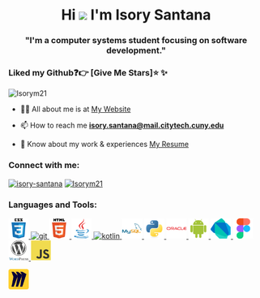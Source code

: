 <h1 align="center">Hi <img src="https://raw.githubusercontent.com/iampavangandhi/iampavangandhi/master/gifs/Hi.gif" width="30px"> I'm Isory Santana</h1>
<h3 align="center"> "I'm a computer systems student focusing on software development."</h3>

### Liked my Github:question::point_right: [Give Me Stars]:star: :sparkles:

<p align="left"> <img src="https://komarev.com/ghpvc/?username=Isorym21&label=Profile%20views&color=0e75b6&style=flat" alt="Isorym21" /> </p>

- 👨‍💻 All about me is at [My Website](isorysantana.com/)     

- 📫 How to reach me **isory.santana@mail.citytech.cuny.edu**

- 📄 Know about my work & experiences [My Resume](https://drive.google.com/file/d/17lUAauZLTNmhadSu1z0WKs67AsbEFalX/view?usp=sharing)

<h3 align="left">Connect with me:</h3>
<p align="left">
<a href="https://www.linkedin.com/in/isory-santana" target="blank"><img align="center" src="https://raw.githubusercontent.com/rahuldkjain/github-profile-readme-generator/master/src/images/icons/Social/linked-in-alt.svg" alt="isory-santana" height="30" width="40" /></a>
<a href="https://instagram.com/Isorym21" target="blank"><img align="center" src="https://raw.githubusercontent.com/rahuldkjain/github-profile-readme-generator/master/src/images/icons/Social/instagram.svg" alt="Isorym21" height="30" width="40" /></a>

<h3 align="left">Languages and Tools:</h3>
<p align="left"> <a href="https://www.w3schools.com/css/" target="_blank" rel="noreferrer"> <img src="https://raw.githubusercontent.com/devicons/devicon/master/icons/css3/css3-original-wordmark.svg" alt="css3" width="40" height="40"/> </a> <a href="https://git-scm.com/" target="_blank" rel="noreferrer"> <img src="https://www.vectorlogo.zone/logos/git-scm/git-scm-icon.svg" alt="git" width="40" height="40"/> </a> <a href="https://www.w3.org/html/" target="_blank" rel="noreferrer"> <img src="https://raw.githubusercontent.com/devicons/devicon/master/icons/html5/html5-original-wordmark.svg" alt="html5" width="40" height="40"/> </a> <a href="https://www.java.com" target="_blank" rel="noreferrer"> <img src="https://raw.githubusercontent.com/devicons/devicon/master/icons/java/java-original.svg" alt="java" width="40" height="40"/> </a> <a href="https://kotlinlang.org" target="_blank" rel="noreferrer"> <img src="https://www.vectorlogo.zone/logos/kotlinlang/kotlinlang-icon.svg" alt="kotlin" width="40" height="40"/> </a> <a href="https://www.mysql.com/" target="_blank" rel="noreferrer"> <img src="https://raw.githubusercontent.com/devicons/devicon/master/icons/mysql/mysql-original-wordmark.svg" alt="mysql" width="40" height="40"/> </a> <a href="https://www.python.org" target="_blank" rel="noreferrer"> <img src="https://raw.githubusercontent.com/devicons/devicon/master/icons/python/python-original.svg" alt="python" width="40" height="40"/> </a> <a href="https://www.tensorflow.org" target="_blank" rel="noreferrer"> <a href="https://www.oracle.com/" target="_blank" rel="noreferrer"> <img src="https://raw.githubusercontent.com/devicons/devicon/master/icons/oracle/oracle-original.svg" alt="oracle" width="40" height="40"/> </a> <a href="https://developer.android.com/" target="_blank" rel="noreferrer"> <img src="https://raw.githubusercontent.com/devicons/devicon/master/icons/android/android-original.svg" alt="android" width="40" height="40"/> </a>  <a href="https://www.tensorflow.org" target="_blank" rel="noreferrer"> <a href="https://dart.dev/" target="_blank" rel="noreferrer"> <img src="https://raw.githubusercontent.com/devicons/devicon/master/icons/dart/dart-original.svg" alt="dart" width="40" height="40"/> </a> <a href="https://www.tensorflow.org" target="_blank" rel="noreferrer"> <a href="https://www.figma.com/" target="_blank" rel="noreferrer"> <img src="https://raw.githubusercontent.com/devicons/devicon/master/icons/figma/figma-original.svg" alt="figma" width="40" height="40"/> </a> <a href="https://www.tensorflow.org" target="_blank" rel="noreferrer"> <a href="https://wordpress.org/" target="_blank" rel="noreferrer"> <img src="https://raw.githubusercontent.com/devicons/devicon/master/icons/wordpress/wordpress-original.svg" alt="wordpress" width="40" height="40"/> </a> <a href="https://www.javascript.com/" target="_blank" rel="noreferrer"> <a href="canva.com" target="_blank" rel="noreferrer"> <img src="https://raw.githubusercontent.com/devicons/devicon/master/icons/javascript/javascript-original.svg" alt="javascript" width="40" height="40"/> </a> 
  
  
<a href="https://miro.com/" target="_blank" rel="noreferrer"> <img src="https://raw.githubusercontent.com/devicons/devicon/master/icons/miro/miro-original.svg" alt="miro" width="40" height="40"/> </a> 

